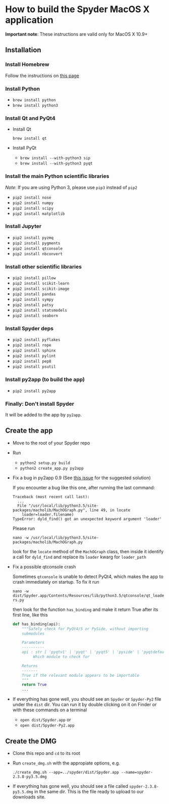 
# How to build the Spyder MacOS X application

**Important note**: These instructions are valid only for MacOS X 10.9+

## Installation

### Install Homebrew

Follow the instructions on [this page](http://brew.sh/)

### Install Python

* `brew install python`
* `brew install python3`

### Install Qt and PyQt4

* Install Qt

  `brew install qt`

* Install PyQt

  - `brew install --with-python3 sip`
  - `brew install --with-python3 pyqt`

### Install the main Python scientific libraries

*Note*: If you are using Python 3, please use `pip3` instead of `pip2`

* `pip2 install nose`
* `pip2 install numpy`
* `pip2 install scipy`
* `pip2 install matplotlib`

### Install Jupyter

* `pip2 install pyzmq`
* `pip2 install pygments`
* `pip2 install qtconsole`
* `pip2 install nbconvert`

### Install other scientific libraries

* `pip2 install pillow`
* `pip2 install scikit-learn`
* `pip2 install scikit-image`
* `pip2 install pandas`
* `pip2 install sympy`
* `pip2 install patsy`
* `pip2 install statsmodels`
* `pip2 install seaborn`

### Install Spyder deps

* `pip2 install pyflakes`
* `pip2 install rope`
* `pip2 install sphinx`
* `pip2 install pylint`
* `pip2 install pep8`
* `pip2 install psutil`

### Install py2app (to build the app)

* `pip2 install py2app`

### Finally: Don't install Spyder

It will be added to the app by `py2app`.


## Create the app

* Move to the root of your Spyder repo

* Run
  
    * `python2 setup.py build`
    * `python2 create_app.py py2app`

* Fix a bug in py2app 0.9 (See [this issue](https://bitbucket.org/ronaldoussoren/py2app/issue/137/py2app-problems-using-enthought-python)
  for the suggested solution)

  If you encounter a bug like this one, after running the last command:

  ```python-traceback
  Traceback (most recent call last):
    ...
    File "/usr/local/lib/python3.5/site-packages/macholib/MachOGraph.py", line 49, in locate
      loader=loader.filename)
  TypeError: dyld_find() got an unexpected keyword argument 'loader'
  ```

  Please run

  `nano -w /usr/local/lib/python3.5/site-packages/macholib/MachOGraph.py`

  look for the `locate` method of the `MachOGraph` class, then inside it identify
  a call for `dyld_find` and replace its `loader` kwarg for `loader_path`

* Fix a possible qtconsole crash

  Sometimes `qtconsole` is unable to detect PyQt4, which makes the app to crash
  immediately on startup. To fix it run

  `nano -w dist/Spyder.app/Contents/Resources/lib/python3.5/qtconsole/qt_loaders.py`

  then look for the function `has_binding` and make it return True after its
  first line, like this

  ```python
  def has_binding(api):
      """Safely check for PyQt4/5 or PySide, without importing
      submodules

      Parameters
      ----------
      api : str [ 'pyqtv1' | 'pyqt' | 'pyqt5' | 'pyside' | 'pyqtdefault']
           Which module to check for

      Returns
      -------
      True if the relevant module appears to be importable
      """
      return True
      ...
  ```

* If everything has gone well, you should see an `Spyder` or `Spyder-Py2` file
  under the `dist` dir. You can run it by double clicking on it on Finder or
  with these commands on a terminal

  - `open dist/Spyder.app` or
  - `open dist/Spyder-Py2.app`


## Create the DMG

* Clone this repo and `cd` to its root

* Run `create_dmg.sh` with the appropiate options, e.g.

    `./create_dmg.sh --app=../spyder/dist/Spyder.app --name=spyder-2.3.8-py3.5.dmg`

* If everything has gone well, you should see a file called
  `spyder-2.3.8-py3.5.dmg` in the same dir. This is the file ready to upload
  to our downloads site.
